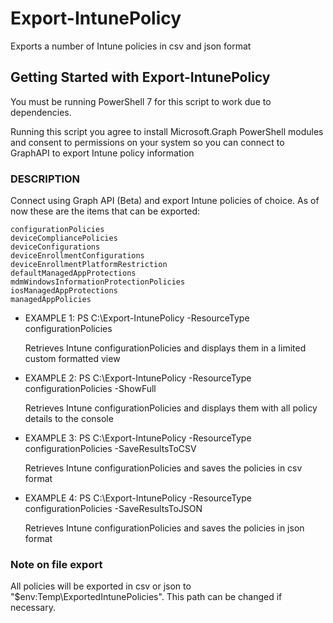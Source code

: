 # Export-IntunePolicy
Exports a number of Intune policies in csv and json format

## Getting Started with Export-IntunePolicy

You must be running PowerShell 7 for this script to work due to dependencies.

Running this script you agree to install Microsoft.Graph PowerShell modules and consent to permissions on your system so you can connect to GraphAPI to export Intune policy information

### DESCRIPTION

Connect using Graph API (Beta) and export Intune policies of choice. As of now these are the items that can be exported:

    configurationPolicies
    deviceCompliancePolicies
    deviceConfigurations
    deviceEnrollmentConfigurations
    deviceEnrollmentPlatformRestriction
    defaultManagedAppProtections
    mdmWindowsInformationProtectionPolicies
    iosManagedAppProtections
    managedAppPolicies

- EXAMPLE 1: PS C:\Export-IntunePolicy -ResourceType configurationPolicies

    Retrieves Intune configurationPolicies and displays them in a limited custom formatted view

- EXAMPLE 2: PS C:\Export-IntunePolicy -ResourceType configurationPolicies -ShowFull

    Retrieves Intune configurationPolicies and displays them with all policy details to the console

- EXAMPLE 3: PS C:\Export-IntunePolicy -ResourceType configurationPolicies -SaveResultsToCSV

    Retrieves Intune configurationPolicies and saves the policies in csv format

- EXAMPLE 4: PS C:\Export-IntunePolicy -ResourceType configurationPolicies -SaveResultsToJSON

    Retrieves Intune configurationPolicies and saves the policies in json format

### Note on file export

All policies will be exported in csv or json to "$env:Temp\ExportedIntunePolicies". This path can be changed if necessary.
